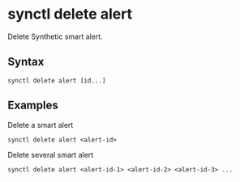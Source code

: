 # synctl delete alert

Delete Synthetic smart alert.

## Syntax
```
synctl delete alert [id...] 
```

## Examples

Delete a smart alert
```
synctl delete alert <alert-id>
```

Delete several smart alert
```
synctl delete alert <alert-id-1> <alert-id-2> <alert-id-3> ...
```
